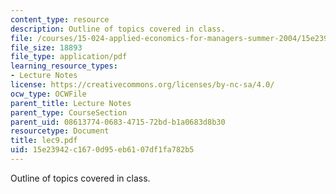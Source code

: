```yaml
---
content_type: resource
description: Outline of topics covered in class.
file: /courses/15-024-applied-economics-for-managers-summer-2004/15e23942c1670d95eb6107df1fa782b5_lec9.pdf
file_size: 18893
file_type: application/pdf
learning_resource_types:
- Lecture Notes
license: https://creativecommons.org/licenses/by-nc-sa/4.0/
ocw_type: OCWFile
parent_title: Lecture Notes
parent_type: CourseSection
parent_uid: 08613774-0683-4715-72bd-b1a0683d8b30
resourcetype: Document
title: lec9.pdf
uid: 15e23942-c167-0d95-eb61-07df1fa782b5
---
```

Outline of topics covered in class.